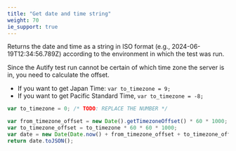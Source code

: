 ```yaml
---
title: "Get date and time string"
weight: 70
ie_support: true
---
```


Returns the date and time as a string in ISO format (e.g., 2024-06-19T12:34:56.789Z) according to the environment in which the test was run.

Since the Autify test run cannot be certain of which time zone the server is in, you need to calculate the offset.

- If you want to get Japan Time: `var to_timezone = 9;`
- If you want to get Pacific Standard Time, `var to_timezone = -8;`

```js
var to_timezone = 0; /* TODO: REPLACE THE NUMBER */

var from_timezone_offset = new Date().getTimezoneOffset() * 60 * 1000;
var to_timezone_offset = to_timezone * 60 * 60 * 1000;
var date = new Date(Date.now() + from_timezone_offset + to_timezone_offset);
return date.toJSON();
```
